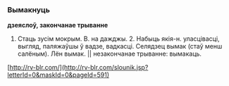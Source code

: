 ### Вымакнуць
**дзеяслоў, закончанае трыванне**

1. Стаць зусім мокрым. В. на дажджы. 2. Набыць якія-н. уласцівасці, выгляд, паляжаўшы ў вадзе, вадкасці. Селядзец вымак (стаў менш салёным). Лён вымак. || незакончанае трыванне: вымакаць.

<a rel="author">[http://rv-blr.com/](http://rv-blr.com/slounik.jsp?letterId=0&maskId=0&pageId=591)</a>
